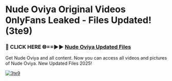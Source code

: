 # Nude Oviya Original Videos 0nlyFans Leaked - Files Updated! (3te9)

<h3>🔴 CLICK HERE 🌐==►► <a href="https://tinyurl.com/yc6ubb5a" rel="nofollow">Nude Oviya Updated Files</a></h3>

Get Nude Oviya and all content. Now you can access all videos and pictures of Nude Oviya. New Updated Files 2025!

[![3te9](https://i.imgur.com/7eu0CRL.gif)](https://tinyurl.com/yc6ubb5a)
